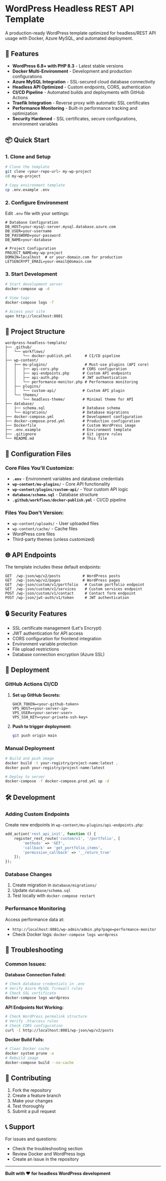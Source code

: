 # WordPress Headless REST API Template

A production-ready WordPress template optimized for headless/REST API usage with Docker, Azure MySQL, and automated deployment.

## 🚀 Features

- **WordPress 6.8+ with PHP 8.3** - Latest stable versions
- **Docker Multi-Environment** - Development and production configurations
- **Azure MySQL Integration** - SSL-secured cloud database connectivity
- **Headless API Optimized** - Custom endpoints, CORS, authentication
- **CI/CD Pipeline** - Automated builds and deployments with GitHub Actions
- **Traefik Integration** - Reverse proxy with automatic SSL certificates
- **Performance Monitoring** - Built-in performance tracking and optimization
- **Security Hardened** - SSL certificates, secure configurations, environment variables

## 📦 Quick Start

### 1. Clone and Setup

```bash
# Clone the template
git clone <your-repo-url> my-wp-project
cd my-wp-project

# Copy environment template
cp .env.example .env
```

### 2. Configure Environment

Edit `.env` file with your settings:

```env
# Database Configuration
DB_HOST=your-mysql-server.mysql.database.azure.com
DB_USER=your-username
DB_PASSWORD=your-password
DB_NAME=your-database

# Project Configuration
PROJECT_NAME=my-wp-project
DOMAIN=localhost  # or your-domain.com for production
LETSENCRYPT_EMAIL=your-email@domain.com
```

### 3. Start Development

```bash
# Start development server
docker-compose up -d

# View logs
docker-compose logs -f

# Access your site
open http://localhost:8081
```

## 📁 Project Structure

```
wordpress-headless-template/
├── .github/
│   └── workflows/
│       └── docker-publish.yml      # CI/CD pipeline
├── wp-content/
│   ├── mu-plugins/                 # Must-use plugins (API core)
│   │   ├── api-cors.php           # CORS configuration
│   │   ├── api-endpoints.php      # Custom API endpoints
│   │   ├── api-auth.php           # JWT authentication
│   │   └── performance-monitor.php # Performance monitoring
│   ├── plugins/
│   │   └── custom-api/            # Custom API plugin
│   └── themes/
│       └── headless-theme/        # Minimal theme for API
├── database/
│   ├── schema.sql                 # Database schema
│   └── migrations/                # Database migrations
├── docker-compose.yml             # Development configuration
├── docker-compose.prod.yml        # Production configuration
├── Dockerfile                     # Custom WordPress image
├── .env.example                   # Environment template
├── .gitignore                     # Git ignore rules
└── README.md                      # This file
```

## 🔧 Configuration Files

### Core Files You'll Customize:

- **`.env`** - Environment variables and database credentials
- **`wp-content/mu-plugins/`** - Core API functionality
- **`wp-content/plugins/custom-api/`** - Your custom API logic
- **`database/schema.sql`** - Database structure
- **`.github/workflows/docker-publish.yml`** - CI/CD pipeline

### Files You Don't Version:

- `wp-content/uploads/` - User uploaded files
- `wp-content/cache/` - Cache files
- WordPress core files
- Third-party themes (unless customized)

## 🌐 API Endpoints

The template includes these default endpoints:

```
GET  /wp-json/wp/v2/posts          # WordPress posts
GET  /wp-json/wp/v2/pages          # WordPress pages
GET  /wp-json/custom/v1/portfolio   # Custom portfolio endpoint
GET  /wp-json/custom/v1/services    # Custom services endpoint
POST /wp-json/custom/v1/contact     # Contact form endpoint
POST /wp-json/jwt-auth/v1/token     # JWT authentication
```

## 🔒 Security Features

- SSL certificate management (Let's Encrypt)
- JWT authentication for API access
- CORS configuration for frontend integration
- Environment variable protection
- File upload restrictions
- Database connection encryption (Azure SSL)

## 🚀 Deployment

### GitHub Actions CI/CD

1. **Set up GitHub Secrets:**
   ```
   GHCR_TOKEN=<your-github-token>
   VPS_HOST=<your-server-ip>
   VPS_USER=<your-server-user>
   VPS_SSH_KEY=<your-private-ssh-key>
   ```

2. **Push to trigger deployment:**
   ```bash
   git push origin main
   ```

### Manual Deployment

```bash
# Build and push image
docker build -t your-registry/project-name:latest .
docker push your-registry/project-name:latest

# Deploy to server
docker-compose -f docker-compose.prod.yml up -d
```

## 🛠️ Development

### Adding Custom Endpoints

Create new endpoints in `wp-content/mu-plugins/api-endpoints.php`:

```php
add_action('rest_api_init', function () {
    register_rest_route('custom/v1', '/portfolio', [
        'methods' => 'GET',
        'callback' => 'get_portfolio_items',
        'permission_callback' => '__return_true'
    ]);
});
```

### Database Changes

1. Create migration in `database/migrations/`
2. Update `database/schema.sql`
3. Test locally with `docker-compose restart`

### Performance Monitoring

Access performance data at:
- `http://localhost:8081/wp-admin/admin.php?page=performance-monitor`
- Check Docker logs: `docker-compose logs wordpress`

## 🐛 Troubleshooting

### Common Issues:

**Database Connection Failed:**
```bash
# Check database credentials in .env
# Verify Azure MySQL firewall rules
# Check SSL certificate
docker-compose logs wordpress
```

**API Endpoints Not Working:**
```bash
# Check WordPress permalink structure
# Verify .htaccess rules
# Check CORS configuration
curl -I http://localhost:8081/wp-json/wp/v2/posts
```

**Docker Build Fails:**
```bash
# Clear Docker cache
docker system prune -a
# Rebuild image
docker-compose build --no-cache
```
## 🤝 Contributing

1. Fork the repository
2. Create a feature branch
3. Make your changes
4. Test thoroughly
5. Submit a pull request

## 📞 Support

For issues and questions:
- Check the troubleshooting section
- Review Docker and WordPress logs
- Create an issue in the repository

---

**Built with ❤️ for headless WordPress development**
